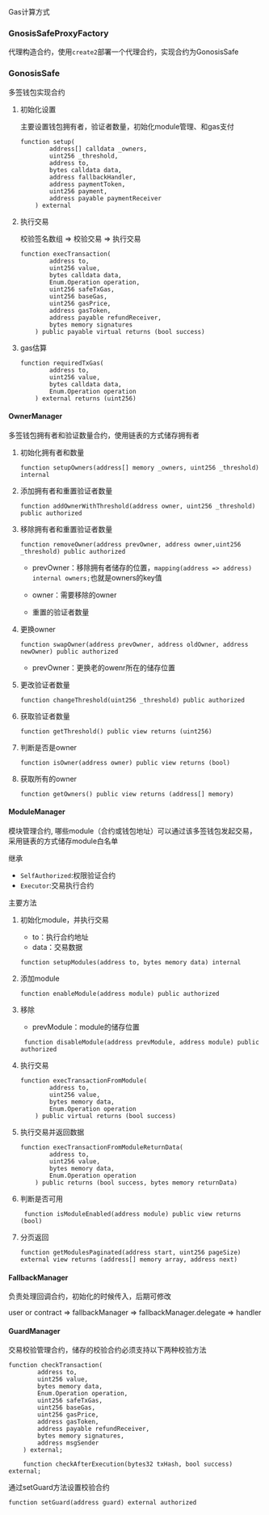 Gas计算方式



### GnosisSafeProxyFactory

代理构造合约，使用`create2`部署一个代理合约，实现合约为GonosisSafe

### GonosisSafe

多签钱包实现合约

1. 初始化设置

   主要设置钱包拥有者，验证者数量，初始化module管理、和gas支付

   ```solidity
   function setup(
           address[] calldata _owners,
           uint256 _threshold,
           address to,
           bytes calldata data,
           address fallbackHandler,
           address paymentToken,
           uint256 payment,   
           address payable paymentReceiver
       ) external
   ```

2. 执行交易

   校验签名数组 => 校验交易 => 执行交易

   ```solidity
   function execTransaction(
           address to,
           uint256 value,
           bytes calldata data,
           Enum.Operation operation,
           uint256 safeTxGas,
           uint256 baseGas,
           uint256 gasPrice,
           address gasToken,
           address payable refundReceiver,
           bytes memory signatures
       ) public payable virtual returns (bool success)	
   ```

3. gas估算

   ```solidity
   function requiredTxGas(
           address to,
           uint256 value,
           bytes calldata data,
           Enum.Operation operation
       ) external returns (uint256)
   ```

   

#### OwnerManager

多签钱包拥有者和验证数量合约，使用链表的方式储存拥有者

1. 初始化拥有者和数量

   `function setupOwners(address[] memory _owners, uint256 _threshold) internal `

2. 添加拥有者和重置验证者数量

   `function addOwnerWithThreshold(address owner, uint256 _threshold) public authorized`

3. 移除拥有者和重置验证者数量

   `function removeOwner(address prevOwner, address owner,uint256 _threshold) public authorized `

   - prevOwner：移除拥有者储存的位置，`mapping(address => address) internal owners;`也就是owners的key值

   - owner：需要移除的owner

   - 重置的验证者数量

4. 更换owner

   `function swapOwner(address prevOwner, address oldOwner, address newOwner) public authorized`

   - prevOwner：更换老的owenr所在的储存位置

5. 更改验证者数量

   `function changeThreshold(uint256 _threshold) public authorized`

6. 获取验证者数量

   `function getThreshold() public view returns (uint256)`

7. 判断是否是owner

   `function isOwner(address owner) public view returns (bool)`

8. 获取所有的owner

   `function getOwners() public view returns (address[] memory)`

#### ModuleManager

模块管理合约, 哪些module（合约或钱包地址）可以通过该多签钱包发起交易，采用链表的方式储存module白名单

继承

- `SelfAuthorized`:权限验证合约
- `Executor`:交易执行合约

主要方法

1. 初始化module，并执行交易

   - to：执行合约地址
   - data：交易数据

   ```solidity
   function setupModules(address to, bytes memory data) internal
   ```

2. 添加module

   ```solidity
   function enableModule(address module) public authorized
   ```

3. 移除

   - prevModule：module的储存位置

   ```solidity
    function disableModule(address prevModule, address module) public authorized
   ```

4. 执行交易

   ```solidity
   function execTransactionFromModule(
           address to,
           uint256 value,
           bytes memory data,
           Enum.Operation operation
       ) public virtual returns (bool success)
   ```

5. 执行交易并返回数据

   ```solidity
   function execTransactionFromModuleReturnData(
           address to,
           uint256 value,
           bytes memory data,
           Enum.Operation operation
       ) public returns (bool success, bytes memory returnData)
   ```

6. 判断是否可用

   ```solidity
    function isModuleEnabled(address module) public view returns (bool)
   ```

7. 分页返回

   ```solidity
   function getModulesPaginated(address start, uint256 pageSize) external view returns (address[] memory array, address next)
   ```

   

#### FallbackManager

负责处理回调合约，初始化的时候传入，后期可修改

user or contract => fallbackManager => fallbackManager.delegate => handler

#### GuardManager

交易校验管理合约，储存的校验合约必须支持以下两种校验方法

```solidity
function checkTransaction(
        address to,
        uint256 value,
        bytes memory data,
        Enum.Operation operation,
        uint256 safeTxGas,
        uint256 baseGas,
        uint256 gasPrice,
        address gasToken,
        address payable refundReceiver,
        bytes memory signatures,
        address msgSender
    ) external;

    function checkAfterExecution(bytes32 txHash, bool success) external;
```

通过setGuard方法设置校验合约

```solidity
function setGuard(address guard) external authorized
```

